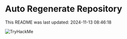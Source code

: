 # Auto Regenerate Repository

This README was last updated: 2024-11-13 08:46:18

 ![TryHackMe](https://tryhackme.com/badge/533634)
